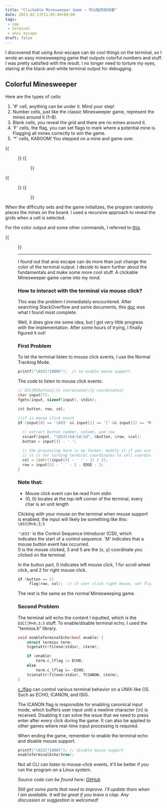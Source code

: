 ```yaml
---
title: "Clickable Minesweeper Game — 可以點的踩地雷"
date: 2023-02-13T11:05:49+08:00
tags:
 - cpp
 - terminal
 - ansi escape
draft: false
---
```



I discovered that using Ansi-escape can do cool things on the terminal, so I wrote an easy minesweeping game that outputs colorful numbers and stuff.  
I was pretty satisfied with the result. I no longer need to torture my eyes, staring at the black-and-white terminal output for debugging.
## Colorful Minesweeper
Here are the types of cells:  
1. '#' cell, anything can be under it. Mind your step!
2. Number cells, just like the classic Minesweeper game, represent the mines around it (1–8).
3. Blank cells, you reveal the grid and there are no mines around it.
4. 'F' cells, the flag, you can set flags to mark where a potential mine is. Flagging all mines correctly to win the game.
5. '*' cells, KABOOM! You stepped on a mine and game over.

<div class="image-row">
{{<figure src="../../images/minemap1.png" >}}
{{<figure src="../../images/minemap2.png" >}}
</div>

<div class="image-row">
{{<figure src="../../images/minemap3.png" >}}
{{<figure src="../../images/minemap4.png" >}}
</div>


When the difficulty sets and the game initializes, the program randomly places the mines on the board. I used a recursive approach to reveal the grids when a cell is selected.  

For the color output and some other commands, I referred to [this](https://gist.github.com/fnky/458719343aabd01cfb17a3a4f7296797).

{{<figure src="../../images/minesweeper_color.png" attr="Minesweeper number color">}}


<!-- ![alt text](../images/minesweeper_color.png) -->
<!-- Minesweeper number colors -->

---

I found out that ansi escape can do more than just change the color of the terminal output. I decide to learn further about the fundamentals and make some more cool stuff. A clickable Minesweeper game came into my mind.  

### How to interact with the terminal via mouse click?
This was the problem I immediately encountered. After searching StackOverflow and some documents, this [doc](https://invisible-island.net/xterm/ctlseqs/ctlseqs.pdf) was what I found most complete.  

Well, it does give me some idea, but I got very little progress with the implementation. After some hours of trying, I finally figured it out!  
### First Problem
To let the terminal listen to mouse click events, I use the Normal Tracking Mode.
```c
printf("\033[?1000h");  // to enable mouse support
```
The code to listen to mouse click events:
```c
// ESC[M{button};{x coordinate};{y coordinates}
char input[7];
fgets(input, sizeof(input), stdin);

int button, row, col;

//if is mouse click event
if (input[0] == '\033' && input[1] == '[' && input[2] == 'M'){ 
  
  // extract button number, column, and row
  sscanf(input, "\033[<%d;%d;%d", &button, &row, &col); 
  button = input[3] - ' ';

  // the processing here is my format, modify it if you are using your format
  // it is for turning terminal coordinates to cell coordinates
  col = (int)((input[4] - ' ' - 1) / 2);
  row = input[5] - ' ' - 1 - EDGE - 3; 
}
```

### Note that:
- Mouse click event can be read from stdin  
- (0, 0) locates at the top-left corner of the terminal, every char is an unit length

Clicking with your mouse on the terminal when mouse support is enabled, the input will likely be something like this: `\033[M<0;3;5`  

`'\033'` is the Control Sequence Introducer (CSI), which indicates the start of a control sequence. 'M' indicates that a mouse button event has occurred.  
0 is the mouse clicked, 3 and 5 are the (x, y) coordinate you clicked on the terminal.  

In the button part, 0 indicates left mouse click, 1 for scroll wheel click, and 2 for right mouse click.
```c
if (button == 2)    
     flag(row, col);  // if user click right mouse, set flag
```
The rest is the same as the normal Minesweeping game.
### Second Problem
The terminal will echo the content I inputted, which is the `ESC[[M<0;3;5` stuff.
To enable/disable terminal echo, I used the "termios.h" library.
```cpp
void enableTerminalEcho(bool enable) {
    struct termios term;
    tcgetattr(fileno(stdin), &term);

    if (enable)
        term.c_lflag |= ECHO;
    else
        term.c_lflag &= ~ECHO;
    tcsetattr(fileno(stdin), TCSANOW, &term);
}
```

[c_lflag](https://www.gnu.org/software/libc/manual/html_node/Local-Modes.html) can control various terminal behavior on a UNIX-like OS. Such as ECHO, ICANON, and ISIG.  

The ICANON flag is responsible for enabling canonical input mode, which buffers user input until a newline character (\n) is received. Disabling it can solve the issue that we need to press enter after every click during the game. It can also be applied to other games where real-time input processing is required.  

When ending the game, remember to enable the terminal echo and disable mouse support.
```c
printf("\033[?1000l"); // disable mouse support
enableTerminalEcho(true);   
```
Not all CLI can listen to mouse-click events, it'll be better if you run the program on a Linux system.  

*Source code can be found here: [GitHub](https://github.com/patty111/minesweeper)*  

*Still got some parts that need to improve. I'll update them when I am available. It will be great if you leave a clap. Any discussion or suggestion is welcomed!*